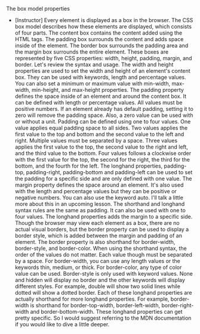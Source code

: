 The box model properties
- [Instructor] Every element is displayed as a box in the browser. The CSS box model describes how these elements are displayed, which consists of four parts. The content box contains the content added using the HTML tags. The padding box surrounds the content and adds space inside of the element. The border box surrounds the padding area and the margin box surrounds the entire element. These boxes are represented by five CSS properties: width, height, padding, margin, and border. Let's review the syntax and usage. The width and height properties are used to set the width and height of an element's content box. They can be used with keywords, length and percentage values. You can also set a minimum or maximum value with min-width, max-width, min-height, and max-height properties. The padding property defines the space inside of an element and around the content box. It can be defined with length or percentage values. All values must be positive numbers. If an element already has default padding, setting it to zero will remove the padding space. Also, a zero value can be used with or without a unit. Padding can be defined using one to four values. One value applies equal padding space to all sides. Two values applies the first value to the top and bottom and the second value to the left and right. Multiple values must be separated by a space. Three values applies the first value to the top, the second value to the right and left, and the third value to the bottom. Four values follows a clockwise order with the first value for the top, the second for the right, the third for the bottom, and the fourth for the left. The longhand properties, padding-top, padding-right, padding-bottom and padding-left can be used to set the padding for a specific side and are only defined with one value. The margin property defines the space around an element. It's also used with the length and percentage values but they can be positive or negative numbers. You can also use the keyword auto. I'll talk a little more about this in an upcoming lesson. The shorthand and longhand syntax rules are the same as padding. It can also be used with one to four values. The longhand properties adds the margin to a specific side. Though the browser may view each element as a box, there are no actual visual borders, but the border property can be used to display a border style, which is added between the margin and padding of an element. The border property is also shorthand for border-width, border-style, and border-color. When using the shorthand syntax, the order of the values do not matter. Each value though must be separated by a space. For border-width, you can use any length values or the keywords thin, medium, or thick. For border-color, any type of color value can be used. Border-style is only used with keyword values. None and hidden will display no border and the other keywords will display different styles. For example, double will show two solid lines while dotted will show a dotted border. Each of these longhand properties are actually shorthand for more longhand properties. For example, border-width is shorthand for border-top-width, border-left-width, border-right-width and border-bottom-width. These longhand properties can get pretty specific. So I would suggest referring to the MDN documentation if you would like to dive a little deeper.